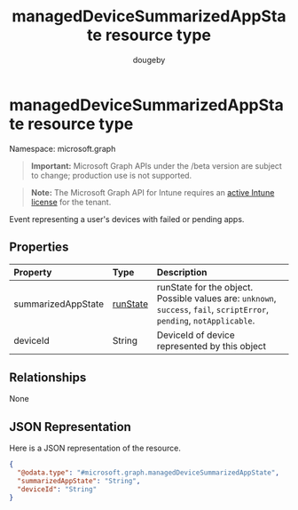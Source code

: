 ﻿---
title: "managedDeviceSummarizedAppState resource type"
description: "Event representing a user's devices with failed or pending apps."
author: "dougeby"
localization_priority: Normal
ms.prod: "intune"
doc_type: resourcePageType
---

# managedDeviceSummarizedAppState resource type

Namespace: microsoft.graph

> **Important:** Microsoft Graph APIs under the /beta version are subject to change; production use is not supported.

> **Note:** The Microsoft Graph API for Intune requires an [active Intune license](https://go.microsoft.com/fwlink/?linkid=839381) for the tenant.

Event representing a user's devices with failed or pending apps.

## Properties

| Property           | Type                                               | Description                                                                                                            |
| :----------------- | :------------------------------------------------- | :--------------------------------------------------------------------------------------------------------------------- |
| summarizedAppState | [runState](../resources/intune-shared-runstate.md) | runState for the object. Possible values are: `unknown`, `success`, `fail`, `scriptError`, `pending`, `notApplicable`. |
| deviceId           | String                                             | DeviceId of device represented by this object                                                                          |

## Relationships

None

## JSON Representation

Here is a JSON representation of the resource.

<!-- {
  "blockType": "resource",
  "@odata.type": "microsoft.graph.managedDeviceSummarizedAppState"
}
-->

```json
{
  "@odata.type": "#microsoft.graph.managedDeviceSummarizedAppState",
  "summarizedAppState": "String",
  "deviceId": "String"
}
```

